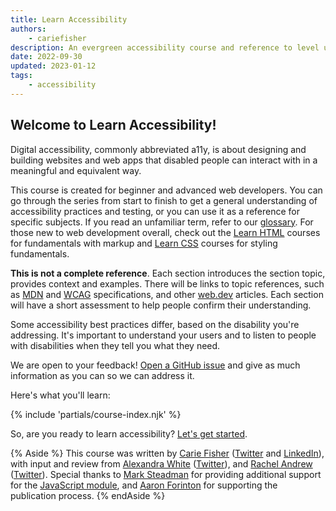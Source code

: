 ```yaml
---
title: Learn Accessibility
authors:
    - cariefisher
description: An evergreen accessibility course and reference to level up your web development.
date: 2022-09-30
updated: 2023-01-12
tags:
    - accessibility
---
```


## Welcome to Learn Accessibility!

Digital accessibility, commonly abbreviated a11y, is about designing and building websites and web apps that disabled people can interact with in a meaningful and equivalent way.

This course is created for beginner and advanced web developers. You can go through the series from start to finish to get a general understanding of accessibility practices and testing, or you can use it as a reference for specific subjects. If you read an unfamiliar term, refer to our [glossary](glossary.md). For those new to web development overall, check out the [Learn HTML](../html5/index.md) courses for fundamentals with markup and [Learn CSS](../css3/index.md) courses for styling fundamentals.

**This is not a complete reference**. Each section introduces the section topic, provides context and examples. There will be links to topic references, such as [MDN](https://developer.mozilla.org) and [WCAG](https://www.w3.org/WAI/standards-guidelines/) specifications, and other [web.dev](/learn) articles. Each section will have a short assessment to help people confirm their understanding.

Some accessibility best practices differ, based on the disability you're addressing. It's important to understand your users and to listen to people with disabilities when they tell you what they need.

We are open to your feedback! [Open a GitHub issue](https://github.com/GoogleChrome/web.dev/issues/new/choose) and give as much information as you can so we can address it.

Here's what you'll learn:

{% include 'partials/course-index.njk' %}

So, are you ready to learn accessibility? [Let's get started](why.md).

{% Aside %} This course was written by [Carie Fisher](https://cariefisher.com/) ([Twitter](https://twitter.com/cariefisher) and [LinkedIn](https://linkedin.com/in/cariefisher)), with input and review from [Alexandra White](https://heyawhite.com) ([Twitter](https://twitter.com/heyawhite)), and [Rachel Andrew](https://rachelandrew.co.uk/) ([Twitter](https://twitter.com/rachelandrew)). Special thanks to [Mark Steadman](https://twitter.com/Steady5063) for providing additional support for the [JavaScript module](javascript.md), and [Aaron Forinton](https://github.com/aaronforinton) for supporting the publication process. {% endAside %}
